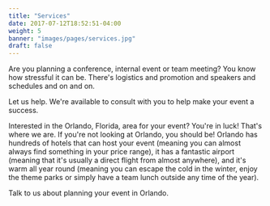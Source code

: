 ```yaml
---
title: "Services"
date: 2017-07-12T18:52:51-04:00
weight: 5
banner: "images/pages/services.jpg"
draft: false
---
```


Are you planning a conference, internal event or team meeting? You know how stressful it can be. There's logistics and promotion and speakers and schedules and on and on.

Let us help. We're available to consult with you to help make your event a success.

Interested in the Orlando, Florida, area for your event? You're in luck! That's where we are. If you're not looking at Orlando, you should be! Orlando has hundreds of hotels that can host your event (meaning you can almost always find something in your price range), it has a fantastic airport (meaning that it's usually a direct flight from almost anywhere), and it's warm all year round (meaning you can escape the cold in the winter, enjoy the theme parks or simply have a team lunch outside any time of the year).

Talk to us about planning your event in Orlando.